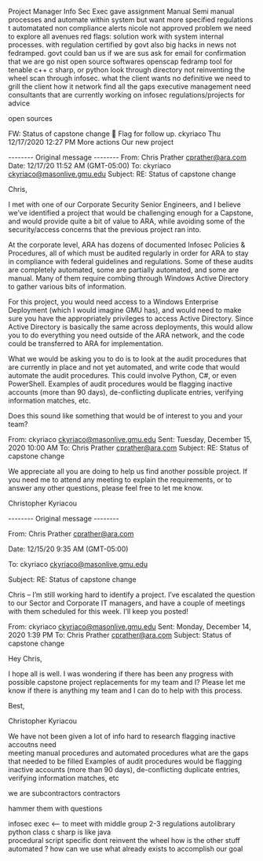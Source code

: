 Project Manager
Info Sec Exec gave assignment
Manual Semi manual processes and automate 
within system
but want more specified regulations t
automatated non compliance alerts 
nicole not approved
problem we need to explore all avenues 
red flags: solution work with system internal processes. with regulation certified by govt also big hacks in news not fedramped. govt could ban us if we are sus ask for email for confirmation that we are go nist open source softwares openscap fedramp tool for tenable c++ c sharp, or python 
look through directory 
not reinventing the wheel 
scan through infosec.
what the client wants no definitive 
we need to grill the client how it network
find all the gaps 
executive management 
need consultants that are currently working on infosec regulations/projects for advice


open sources


FW: Status of capstone change

Flag for follow up.
ckyriaco
Thu 12/17/2020 12:27 PM
More actions
Our new project



-------- Original message --------
From: Chris Prather <cprather@ara.com>
Date: 12/17/20 11:52 AM (GMT-05:00)
To: ckyriaco <ckyriaco@masonlive.gmu.edu>
Subject: RE: Status of capstone change

Chris,

 

I met with one of our Corporate Security Senior Engineers, and I believe we’ve identified a project that would be challenging enough for a Capstone, and would provide quite a bit of value to ARA, while avoiding some of the security/access concerns that the previous project ran into.

 

At the corporate level, ARA has dozens of documented Infosec Policies & Procedures, all of which must be audited regularly in order for ARA to stay in compliance with federal guidelines and regulations. Some of these audits are completely automated, some are partially automated, and some are manual. Many of them require combing through Windows Active Directory to gather various bits of information.

 

For this project, you would need access to a Windows Enterprise Deployment (which I would imagine GMU has), and would need to make sure you have the appropriately privileges to access Active Directory. Since Active Directory is basically the same across deployments, this would allow you to do everything you need outside of the ARA network, and the code could be transferred to ARA for implementation.

 

What we would be asking you to do is to look at the audit procedures that are currently in place and not yet automated, and write code that would automate the audit procedures. This could involve Python, C#, or even PowerShell. Examples of audit procedures would be flagging inactive accounts (more than 90 days), de-conflicting duplicate entries, verifying information matches, etc.

 

Does this sound like something that would be of interest to you and your team?

 

From: ckyriaco <ckyriaco@masonlive.gmu.edu>
Sent: Tuesday, December 15, 2020 10:00 AM
To: Chris Prather <cprather@ara.com>
Subject: RE: Status of capstone change

 

We appreciate all you are doing to help us find another possible project. If you need me to attend any meeting to explain the requirements, or to answer any other questions, please feel free to let me know. 

 

Christopher Kyriacou

 

 

 

-------- Original message --------

From: Chris Prather <cprather@ara.com>

Date: 12/15/20 9:35 AM (GMT-05:00)

To: ckyriaco <ckyriaco@masonlive.gmu.edu>

Subject: RE: Status of capstone change

 

Chris – I’m still working hard to identify a project. I’ve escalated the question to our Sector and Corporate IT managers, and have a couple of meetings with them scheduled for this week. I’ll keep you posted!

 

From: ckyriaco <ckyriaco@masonlive.gmu.edu>
Sent: Monday, December 14, 2020 1:39 PM
To: Chris Prather <cprather@ara.com>
Subject: Status of capstone change

 

Hey Chris,

 

I hope all is well. I was wondering if there has been any progress with possible capstone project replacements for my team and I? Please let me know if there is anything my team and I can do to help with this process.

 

Best,

 

Christopher Kyriacou

We have not been given a lot of info 
hard to research 
flagging inactive accoutns
need  
meeting 
manual procedures 
and automated procedures 
what are the gaps that needed to be filled 
Examples of audit procedures would be 
flagging inactive accounts (more than 90 days), 
de-conflicting duplicate entries, 
verifying information matches, etc

we are 
subcontractors
contractors

hammer them with questions 

infosec exec <-- to meet with 
middle group 2-3 regulations autolibrary python class 
c sharp is like java  
procedural script 
specific
dont reinvent the wheel 
how is the other stuff automated ?
how can we use what already exists to accomplish our goal

 

 